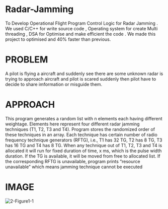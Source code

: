 # Radar-Jamming
To Develop Operational Flight Program Control Logic for Radar Jamming . We used C/C++ for write source code , Operating system for create Multi threading , DSA for Optimise and make efficient the code . We made this project to optimised and 40% faster than previous.
# PROBLEM 
A pilot is flying a aircraft and suddenly see there are some unknown radar is trying to approach aircraft and pilot is scared suddenly then pilot have to decide to share imformation or misguide them. 
# APPROACH
This program generates a random list with n elements each having different weightage.
Elements here represent four different radar jamming techniques (T1, T2, T3 and T4).
Program stores the randomized order of these techniques in an array.
Each technique has certain number of radio frequency technique generators (RFTG), i.e., T1
has 32 TG, T2 has 8 TG, T3 has 16 TG and T4 has 8 TG.
When any technique out of T1, T2, T3 and T4 is allocated it will run for fixed duration of time,
x ms, which is the pulse width duration.
If the TG is available, it will be moved from free to allocated list.
If the corresponding RFTG is unavailable, program prints “resource unavailable” which
means jamming technique cannot be executed
# IMAGE
![2-Figure1-1](https://user-images.githubusercontent.com/81713226/221400844-0afdb206-5606-4e2b-9043-16ca34360012.png)
